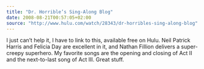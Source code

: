 ```yaml
---
title: "Dr. Horrible’s Sing-Along Blog"
date: 2008-08-21T00:57:05+02:00
source: "http://www.hulu.com/watch/28343/dr-horribles-sing-along-blog"
---
```


I just can’t help it, I have to link to this, available free on Hulu. Neil Patrick Harris and Felicia Day are excellent in it, and Nathan Fillion delivers a super-creepy superhero. My favorite songs are the opening and closing of Act II and the next-to-last song of Act III. Great stuff.
